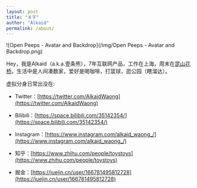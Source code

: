 ```yaml
---
layout: post
title: "关于"
author: "Alkaid"
permalink: /about/
---
```


![Open Peeps - Avatar and Backdrop](/img/Open Peeps - Avatar and Backdrop.png)

Hey，我是Alkaid（a.k.a.壹条熊），7年互联网产品，工作在上海，周末在[昆山花桥](https://baike.baidu.com/item/%E8%8A%B1%E6%A1%A5%E9%95%87/2722997)。生活中是人间凑数家，爱好是喝咖啡，打篮球，逛公园（瞎溜达）。



虚拟分身日常出没在:

- Twitter：[https://twitter.com/AlkaidWaong](https://twitter.com/AlkaidWaong)

- Bilibili：[https://space.bilibili.com/35142354/](https://space.bilibili.com/35142354/)

- Instagram：[https://www.instagram.com/alkaid_waong_/](https://www.instagram.com/alkaid_waong_/)

- 知乎：[https://www.zhihu.com/people/toystoys](https://www.zhihu.com/people/toystoys)

- 掘金：[https://juejin.cn/user/166781495812728](https://juejin.cn/user/166781495812728)

  
